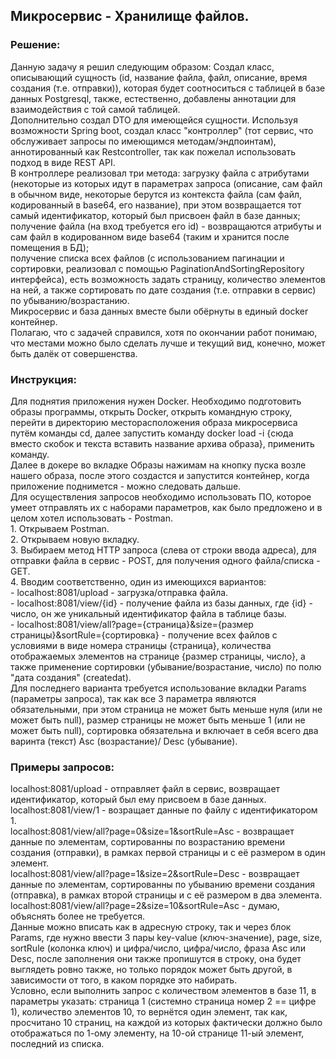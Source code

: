 <h2>Микросервис - Хранилище файлов.</h2>

<h3>Решение:</h3>
<p class="text-justify">Данную задачу я решил следующим образом:
Создал класс, описывающий сущность (id, название файла, файл, описание, время создания (т.е. отправки)), которая будет соотноситься с таблицей в базе данных Postgresql, также, естественно, добавлены аннотации для взаимодействия с той самой таблицей.<br>
Дополнительно создал DTO для имеющейся сущности. Используя возможности Spring boot, создал класс "контроллер" (тот сервис, что обслуживает запросы по имеющимся методам/эндпоинтам), аннотированный как Restcontroller, так как пожелал использовать подход в виде REST API.<br>
В контроллере реализовал три метода: загрузку файла с атрибутами (некоторые из которых идут в параметрах запроса (описание, сам файл в обычном виде, некоторые берутся из контекста файла (сам файл, кодированный в base64, его название), при этом возвращается тот самый идентификатор, который был присвоен файл в базе данных;<br>
получение файла (на вход требуется его id) - возвращаются атрибуты и сам файл в кодированном виде base64 (таким и хранится после помещения в БД);<br>
получение списка всех файлов (с использованием пагинации и сортировки, реализовал с помощью PaginationAndSortingRepository интерфейса), есть возможность задать страницу, количество элементов на ней, а также сортировать по дате создания (т.е. отправки в сервис) по убыванию/возрастанию.<br>
Микросервис и база данных вместе были обёрнуты в единый docker контейнер.<br>
Полагаю, что с задачей справился, хотя по окончании работ понимаю, что местами можно было сделать лучше и текущий вид, конечно, может быть далёк от совершенства.
<h3>Инструкция:</h3>
Для поднятия приложения нужен Docker. Необходимо подготовить образы программы, открыть Docker, открыть командную строку, перейти в директорию месторасположения образа микросервиса путём команды cd, далее запустить команду docker load -i {сюда вместо скобок и текста вставить название архива образа}, применить команду.<br>
Далее в докере во вкладке Образы нажимам на кнопку пуска возле нашего образа, после этого создастся и запустится контейнер, когда приложение поднимется - можно следовать дальше.<br>
Для осуществления запросов необходимо использовать ПО, которое умеет отправлять их с наборами параметров, как было предложено и в целом хотел использовать - Postman.<br>
1. Открываем Postman.<br>
2. Открываем новую вкладку.<br>
3. Выбираем метод HTTP запроса (слева от строки ввода адреса), для отправки файла в сервис - POST, для получения одного файла/списка - GET.<br>
4. Вводим соответственно, один из имеющихся вариантов:<br>
- localhost:8081/upload - загрузка/отправка файла.<br>
- localhost:8081/view/{id} - получение файла из базы данных, где {id} - число, он же уникальный идентификатор файла в таблице базы.<br>
- localhost:8081/view/all?page={страница}&size={размер<br>
страницы}&sortRule={сортировка} - получение всех файлов с условиями в виде номера страницы {страница}, количества отображаемых элементов на странице {размер страницы, число}, а также применение сортировки (убывание/возрастание, число) по полю "дата создания" (createdat).<br>
Для последнего варианта требуется использование вкладки Params (параметры запроса), так как все 3 параметра являются обязательными, при этом страница не может быть меньше нуля (или не может быть null), размер страницы не может быть меньше 1 (или не может быть null), сортировка обязательна и включает в себя всего два варинта (текст) Asc (возрастание)/ Desc (убывание).<br>
<h3>Примеры запросов:</h3>
localhost:8081/upload - отправляет файл в сервис, возвращает идентификатор, который был ему присвоем в базе данных.<br>
localhost:8081/view/1 - возращает данные по файлу с идентификатором 1.<br>
localhost:8081/view/all?page=0&size=1&sortRule=Asc - возвращает данные по элементам, сортированны по возрастанию времени создания (отправки), в рамках первой страницы и с её размером в один элемент.<br>
localhost:8081/view/all?page=1&size=2&sortRule=Desc - возвращает данные по элементам, сортированны по убыванию времени создания (отправка), в рамках второй страницы и с её размером в два элемента.<br>
localhost:8081/view/all?page=2&size=10&sortRule=Asc - думаю, объяснять более не требуется.<br>
Данные можно вписать как в адресную строку, так и через блок Params, где нужно ввести 3 пары key-value (ключ-значение), page, size, sortRule (колонка ключ) и цифра/число, цифра/число, фраза Asc или Desc, после заполнения они также пропишутся в строку, она будет выглядеть ровно также, но только порядок может быть другой, в зависимости от того, в каком порядке это набирать.<br>
Условно, если выполнить запрос с количеством элементов в базе 11, в параметры указать: страница 1 (системно страница номер 2 == цифре 1), количество элементов 10, то вернётся один элемент, так как, просчитано 10 страниц, на каждой из которых фактически должно было отображаться по 1-ому элементу, на 10-ой странице 11-ый элемент, последний из списка.<br>
</p>

